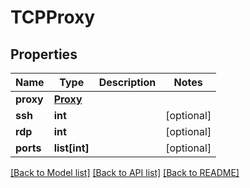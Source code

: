 # TCPProxy

## Properties
Name | Type | Description | Notes
------------ | ------------- | ------------- | -------------
**proxy** | [**Proxy**](Proxy.md) |  | 
**ssh** | **int** |  | [optional] 
**rdp** | **int** |  | [optional] 
**ports** | **list[int]** |  | [optional] 

[[Back to Model list]](../README.md#documentation-for-models) [[Back to API list]](../README.md#documentation-for-api-endpoints) [[Back to README]](../README.md)

